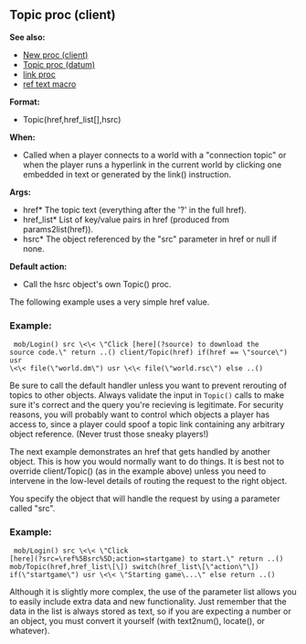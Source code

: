 ## Topic proc (client)
**See also:**
*   [New proc (client)](/client/proc/New)
*   [Topic proc (datum)](/datum/proc/Topic)
*   [link proc](/proc/link)
*   [ref text macro](/DM/text/macros/ref)
<!-- -->
**Format:**
*   Topic(href,href_list\[\],hsrc)
<!-- -->
**When:**
*   Called when a player connects to a world with a \"connection topic\"
    or when the player runs a hyperlink in the current world by clicking
    one embedded in text or generated by the link() instruction.
<!-- -->
**Args:**
*   href* The topic text (everything after the \'?\' in the full href).
*   href_list* List of key/value pairs in href (produced from
    params2list(href)).
*   hsrc* The object referenced by the \"src\" parameter in href or null
    if none.
<!-- -->
**Default action:**
*   Call the hsrc object\'s own Topic() proc.


The following example uses a very simple href value.
### Example:

```
 mob/Login() src \<\< \"Click [here](?source) to download the
source code.\" return ..() client/Topic(href) if(href == \"source\") usr
\<\< file(\"world.dm\") usr \<\< file(\"world.rsc\") else ..()

```
 

Be sure to call the default handler unless you want
to prevent rerouting of topics to other objects.
Always validate the input in `Topic()` calls to make sure it\'s correct
and the query you\'re recieving is legitimate. For security reasons, you
will probably want to control which objects a player has access to,
since a player could spoof a topic link containing any arbitrary object
reference. (Never trust those sneaky players!) 

The next example
demonstrates an href that gets handled by another object. This is how
you would normally want to do things. It is best not to override
client/Topic() (as in the example above) unless you need to intervene in
the low-level details of routing the request to the right object.


You specify the object that will handle the request by using a
parameter called \"src\".
### Example:

```
 mob/Login() src \<\< \"Click
[here](?src=\ref%5Bsrc%5D;action=startgame) to start.\" return ..()
mob/Topic(href,href_list\[\]) switch(href_list\[\"action\"\])
if(\"startgame\") usr \<\< \"Starting game\...\" else return ..()

```
 

Although it is slightly more complex, the use of the
parameter list allows you to easily include extra data and new
functionality. Just remember that the data in the list is always stored
as text, so if you are expecting a number or an object, you must convert
it yourself (with text2num(), locate(), or whatever).